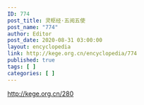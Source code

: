 ```yaml
---
ID: 774
post_title: 灵枢经·五阅五使
post_name: "774"
author: Editor
post_date: 2020-08-31 03:00:00
layout: encyclopedia
link: http://kege.org.cn/encyclopedia/774
published: true
tags: [ ]
categories: [ ]
---
```

http://kege.org.cn/280